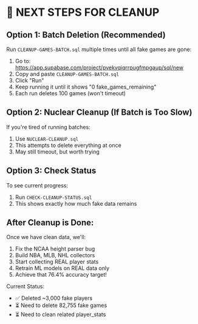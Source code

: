 # 🎯 NEXT STEPS FOR CLEANUP

## Option 1: Batch Deletion (Recommended)
Run `CLEANUP-GAMES-BATCH.sql` multiple times until all fake games are gone:

1. Go to: https://app.supabase.com/project/pvekvqiqrrpugfmpgaup/sql/new
2. Copy and paste `CLEANUP-GAMES-BATCH.sql`
3. Click "Run"
4. Keep running it until it shows "0 fake_games_remaining"
5. Each run deletes 100 games (won't timeout)

## Option 2: Nuclear Cleanup (If Batch is Too Slow)
If you're tired of running batches:

1. Use `NUCLEAR-CLEANUP.sql`
2. This attempts to delete everything at once
3. May still timeout, but worth trying

## Option 3: Check Status
To see current progress:

1. Run `CHECK-CLEANUP-STATUS.sql`
2. This shows exactly how much fake data remains

## After Cleanup is Done:
Once we have clean data, we'll:
1. Fix the NCAA height parser bug
2. Build NBA, MLB, NHL collectors
3. Start collecting REAL player stats
4. Retrain ML models on REAL data only
5. Achieve that 76.4% accuracy target!

Current Status:
- ✅ Deleted ~3,000 fake players
- ⏳ Need to delete 82,755 fake games
- ⏳ Need to clean related player_stats